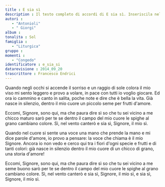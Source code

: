 ```yaml
--- 
title : E sia sì
description : Il testo completo di accordi di E sia sì. Inseriscila nel tuo canzoniere!
autori : 
   - "Antonioli"
   - " Giorgi"
album : 
tonalita : Sol
famiglia : 
   - "Liturgica"
gruppo : 
momenti : 
   - "Congedo"
identificatore : e_sia_si
datarevisione : 2014_09_20
trascrittore : Francesco Endrici
--- 
```




Quando negli occhi si accende il sorriso
e un raggio di sole colora il mio viso
mi sento leggero e provo a volare,
in pace con tutti io voglio giocare.
Ed ora io cammino e canto in salita,
poche note e dire che è bella la vita.
Già nasce in silenzio, dentro il mio cuore
un piccolo seme per frutti d'amore.


Eccomi, Signore, sono qui, ma che paura dire sì
so che tu sei vicino a me
chicco maturo sarò per te
se dentro il campo del mio cuore
le spighe al grano cambiano colore.
Sì, nel vento canterò
e sia sì, Signore, il mio sì.


Quando nel cuore si sente una voce
una mano che prende la mano e mi dice
parole d'amore, io provo a pensare:
la voce che chiama è il mio Signore.
Ancora io non vedo e cerco qui tra i fiori
d'ogni specie e frutti e di tanti colori:
già nasce in silenzio dentro il mio cuore
di un chicco di grano, una storia d'amore!


Eccomi, Signore, sono qui, ma che paura dire sì
so che tu sei vicino a me
seme buono sarò per te
se dentro il campo del mio cuore
le spighe al grano cambiano colore.
Sì, nel vento canterò
e sia sì, Signore, il mio sì,
e sia sì, Signore, il mio sì.


